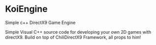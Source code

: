 # KoiEngine
Simple c++ DirectX9 Game Engine

Simple Visual C++ source code for developing your own 2D games with directX9. 
Build on top of ChiliDirectX9 Framework, all props to him!
